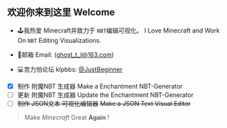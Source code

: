 ## 欢迎你来到这里 Welcome  

- 🕹️我热爱 Minecraft并致力于 `NBT`编辑可视化。 I Love Minecraft and Work On `NBT` Editing Visualizations.

- 📮邮箱 Email: (ghost_t_l@163.com)  
- 💻苦力怕论坛 klpbbs: [@JustBeginner](https://klpbbs.com/space-uid-1080492.html)

- [x] 制作 附魔NBT 生成器 Make a Enchantment NBT-Generator
- [ ] 更新 附魔NBT 生成器 Update the Enchantment NBT-Generator
- [ ] ~~制作 JSON文本 可视化编辑器~~ ~~Make a JSON Text Visual Editor~~

> Make *Minecraft* Great **Again** !
